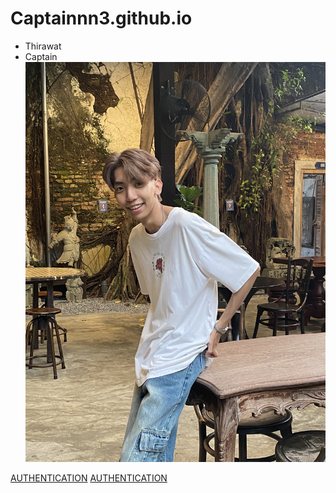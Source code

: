 # Captainnn3.github.io

- Thirawat
 - Captain
![Captain](IMG_9591.jpeg)

[AUTHENTICATION](keyword)
[AUTHENTICATION](authentication)


